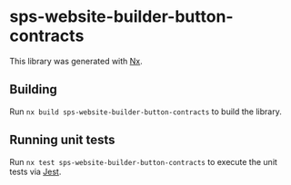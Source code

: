 # sps-website-builder-button-contracts

This library was generated with [Nx](https://nx.dev).

## Building

Run `nx build sps-website-builder-button-contracts` to build the library.

## Running unit tests

Run `nx test sps-website-builder-button-contracts` to execute the unit tests via [Jest](https://jestjs.io).
